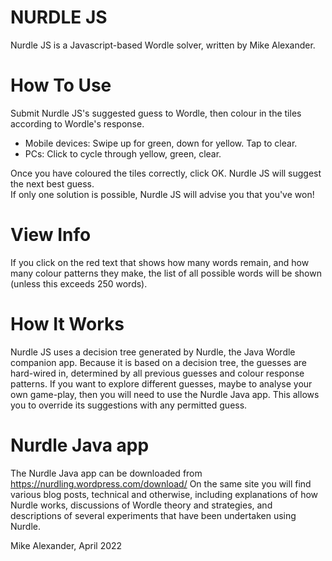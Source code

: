 NURDLE JS
=========

Nurdle JS is a Javascript-based Wordle solver, written by Mike Alexander.

How To Use
==========
Submit Nurdle JS's suggested guess to Wordle, then colour in the tiles according to Wordle's response.
<ul><li>Mobile devices: Swipe up for green, down for yellow. Tap to clear.</li>
<li>PCs: Click to cycle through yellow, green, clear.</li></ul>
Once you have coloured the tiles correctly, click OK. Nurdle JS will suggest the next best guess.
<br />If only one solution is possible, Nurdle JS will advise you that you've won!

View Info
=========
If you click on the red text that shows how many words remain, and how many colour patterns 
they make, the list of all possible words will be shown (unless this exceeds 250 words).

How It Works
============
Nurdle JS uses a decision tree generated by Nurdle, the Java Wordle companion app. Because it is
based on a decision tree, the guesses are hard-wired in, determined by all previous guesses and colour
response patterns. If you want to explore different guesses, maybe to analyse your own game-play,
then you will need to use the Nurdle Java app. This allows you to override its suggestions with any
permitted guess.

Nurdle Java app
===============
The Nurdle Java app can be downloaded from https://nurdling.wordpress.com/download/
On the same site you will find various blog posts, technical and otherwise, including explanations of
how Nurdle works, discussions of Wordle theory and strategies, and descriptions of several
experiments that have been undertaken using Nurdle.

Mike Alexander, April 2022
